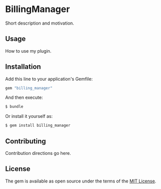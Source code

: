 # BillingManager
Short description and motivation.

## Usage
How to use my plugin.

## Installation
Add this line to your application's Gemfile:

```ruby
gem "billing_manager"
```

And then execute:
```bash
$ bundle
```

Or install it yourself as:
```bash
$ gem install billing_manager
```

## Contributing
Contribution directions go here.

## License
The gem is available as open source under the terms of the [MIT License](https://opensource.org/licenses/MIT).
